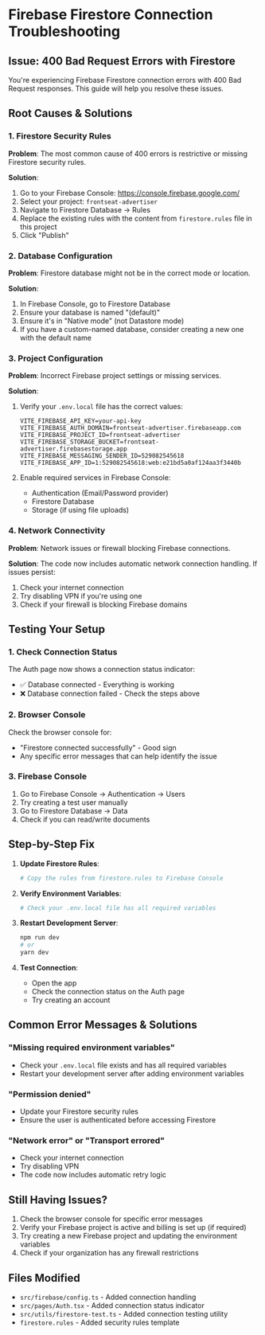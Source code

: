 # Firebase Firestore Connection Troubleshooting

## Issue: 400 Bad Request Errors with Firestore

You're experiencing Firebase Firestore connection errors with 400 Bad Request responses. This guide will help you resolve these issues.

## Root Causes & Solutions

### 1. Firestore Security Rules
**Problem**: The most common cause of 400 errors is restrictive or missing Firestore security rules.

**Solution**: 
1. Go to your Firebase Console: https://console.firebase.google.com/
2. Select your project: `frontseat-advertiser`
3. Navigate to Firestore Database → Rules
4. Replace the existing rules with the content from `firestore.rules` file in this project
5. Click "Publish"

### 2. Database Configuration
**Problem**: Firestore database might not be in the correct mode or location.

**Solution**:
1. In Firebase Console, go to Firestore Database
2. Ensure your database is named "(default)" 
3. Ensure it's in "Native mode" (not Datastore mode)
4. If you have a custom-named database, consider creating a new one with the default name

### 3. Project Configuration
**Problem**: Incorrect Firebase project settings or missing services.

**Solution**:
1. Verify your `.env.local` file has the correct values:
   ```
   VITE_FIREBASE_API_KEY=your-api-key
   VITE_FIREBASE_AUTH_DOMAIN=frontseat-advertiser.firebaseapp.com
   VITE_FIREBASE_PROJECT_ID=frontseat-advertiser
   VITE_FIREBASE_STORAGE_BUCKET=frontseat-advertiser.firebasestorage.app
   VITE_FIREBASE_MESSAGING_SENDER_ID=529082545618
   VITE_FIREBASE_APP_ID=1:529082545618:web:e21bd5a0af124aa3f3440b
   ```

2. Enable required services in Firebase Console:
   - Authentication (Email/Password provider)
   - Firestore Database
   - Storage (if using file uploads)

### 4. Network Connectivity
**Problem**: Network issues or firewall blocking Firebase connections.

**Solution**: The code now includes automatic network connection handling. If issues persist:
1. Check your internet connection
2. Try disabling VPN if you're using one
3. Check if your firewall is blocking Firebase domains

## Testing Your Setup

### 1. Check Connection Status
The Auth page now shows a connection status indicator:
- ✅ Database connected - Everything is working
- ❌ Database connection failed - Check the steps above

### 2. Browser Console
Check the browser console for:
- "Firestore connected successfully" - Good sign
- Any specific error messages that can help identify the issue

### 3. Firebase Console
1. Go to Firebase Console → Authentication → Users
2. Try creating a test user manually
3. Go to Firestore Database → Data
4. Check if you can read/write documents

## Step-by-Step Fix

1. **Update Firestore Rules**:
   ```bash
   # Copy the rules from firestore.rules to Firebase Console
   ```

2. **Verify Environment Variables**:
   ```bash
   # Check your .env.local file has all required variables
   ```

3. **Restart Development Server**:
   ```bash
   npm run dev
   # or
   yarn dev
   ```

4. **Test Connection**:
   - Open the app
   - Check the connection status on the Auth page
   - Try creating an account

## Common Error Messages & Solutions

### "Missing required environment variables"
- Check your `.env.local` file exists and has all required variables
- Restart your development server after adding environment variables

### "Permission denied"
- Update your Firestore security rules
- Ensure the user is authenticated before accessing Firestore

### "Network error" or "Transport errored"
- Check your internet connection
- Try disabling VPN
- The code now includes automatic retry logic

## Still Having Issues?

1. Check the browser console for specific error messages
2. Verify your Firebase project is active and billing is set up (if required)
3. Try creating a new Firebase project and updating the environment variables
4. Check if your organization has any firewall restrictions

## Files Modified

- `src/firebase/config.ts` - Added connection handling
- `src/pages/Auth.tsx` - Added connection status indicator
- `src/utils/firestore-test.ts` - Added connection testing utility
- `firestore.rules` - Added security rules template
